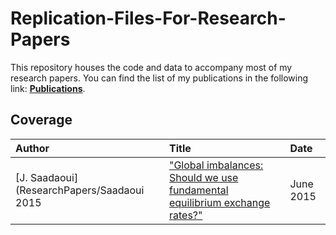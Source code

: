 # Replication-Files-For-Research-Papers
 This repository houses the code and data to accompany most of my research papers. You can find the list of my publications in the following link: [**Publications**](https://www.jamelsaadaoui.com/publications/complete-list/).
 
 ## Coverage
|Author|Title|Date|
|:----|:----|:----|
|[J. Saadaoui](ResearchPapers/Saadaoui 2015|["Global imbalances: Should we use fundamental equilibrium exchange rates?"](https://www.sciencedirect.com/science/article/abs/pii/S0264999315000243)|June 2015|
